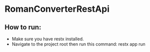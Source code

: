 # RomanConverterRestApi

## How to run:
- Make sure you have restx installed.
- Navigate to the project root then run this command: restx app run 
